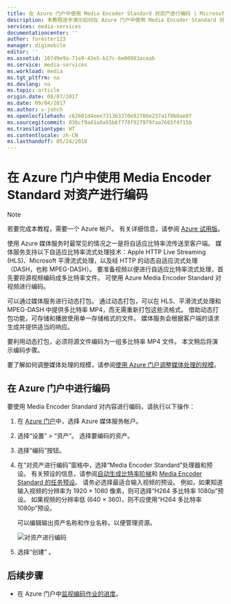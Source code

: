 ```yaml
---
title: 在 Azure 门户中使用 Media Encoder Standard 对资产进行编码 | Microsoft Docs
description: 本教程逐步演示如何在 Azure 门户中使用 Media Encoder Standard 对资产进行编码。
services: media-services
documentationcenter: ''
author: forester123
manager: digimobile
editor: ''
ms.assetid: 107d9e9a-71e9-43e5-b17c-6e00983aceab
ms.service: media-services
ms.workload: media
ms.tgt_pltfrm: na
ms.devlang: na
ms.topic: article
origin.date: 08/07/2017
ms.date: 09/04/2017
ms.author: v-johch
ms.openlocfilehash: c62601d4eee731363370e92706e237a1f0b0ae8f
ms.sourcegitcommit: 036cf9a41a8a55b6f778f927979faa7665f4f15b
ms.translationtype: HT
ms.contentlocale: zh-CN
ms.lasthandoff: 05/24/2018
---
```

# <a name="encode-an-asset-by-using-media-encoder-standard-in-the-azure-portal"></a>在 Azure 门户中使用 Media Encoder Standard 对资产进行编码

> [!NOTE]
> 若要完成本教程，需要一个 Azure 帐户。 有关详细信息，请参阅 [Azure 试用版](https://www.azure.cn/pricing/1rmb-trial/)。 
> 
> 

使用 Azure 媒体服务时最常见的情况之一是将自适应比特率流传送至客户端。 媒体服务支持以下自适应比特率流式处理技术：Apple HTTP Live Streaming (HLS)、Microsoft 平滑流式处理，以及经 HTTP 的动态自适应流式处理（DASH，也称 MPEG-DASH）。 要准备视频以便进行自适应比特率流式处理，首先要将源视频编码成多比特率文件。 可使用 Azure Media Encoder Standard 对视频进行编码。  

可以通过媒体服务进行动态打包。 通过动态打包，可以在 HLS、平滑流式处理和 MPEG-DASH 中提供多比特率 MP4，而无需重新打包这些流格式。 借助动态打包功能，可存储和播放使用单一存储格式的文件。 媒体服务会根据客户端的请求生成并提供适当的响应。

要利用动态打包，必须将源文件编码为一组多比特率 MP4 文件。 本文稍后将演示编码步骤。

要了解如何调整媒体处理的规模，请参阅[使用 Azure 门户调整媒体处理的规模](media-services-portal-scale-media-processing.md)。

## <a name="encode-in-the-azure-portal"></a>在 Azure 门户中进行编码

要使用 Media Encoder Standard 对内容进行编码，请执行以下操作：

1. 在 [Azure 门户](https://portal.azure.cn/)中，选择 Azure 媒体服务帐户。
2. 选择“设置” > “资产”。 选择要编码的资产。
3. 选择“编码”按钮。
4. 在“对资产进行编码”窗格中，选择“Media Encoder Standard”处理器和预设。 有关预设的信息，请参阅[自动生成比特率阶梯](media-services-autogen-bitrate-ladder-with-mes.md)和 [Media Encoder Standard 的任务预设](media-services-mes-presets-overview.md)。 请务必选择最适合输入视频的预设。 例如，如果知道输入视频的分辨率为 1920 &#215; 1080 像素，则可选择“H264 多比特率 1080p”预设。 如果视频的分辨率低 (640 &#215; 360)，则不应使用“H264 多比特率 1080p”预设。
   
   可以编辑输出资产名称和作业名称，以便管理资源。
   
   ![对资产进行编码](./media/media-services-portal-vod-get-started/media-services-encode1.png)
5. 选择“创建” 。

## <a name="next-steps"></a>后续步骤
* 在 Azure 门户中[监视编码作业的进度](media-services-portal-check-job-progress.md)。  

<!--Update_Description: wording update-->